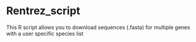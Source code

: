 # Rentrez_script
This R script allows you to download sequences (.fasta) for multiple genes with a user specific species list
